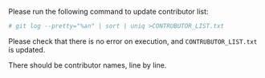 Please run the following command to update contributor list:

```bash
# git log --pretty="%an" | sort | uniq >CONTRUBUTOR_LIST.txt
```

Please check that there is no error on execution, and `CONTRUBUTOR_LIST.txt` is updated.

There should be contributor names, line by line.
